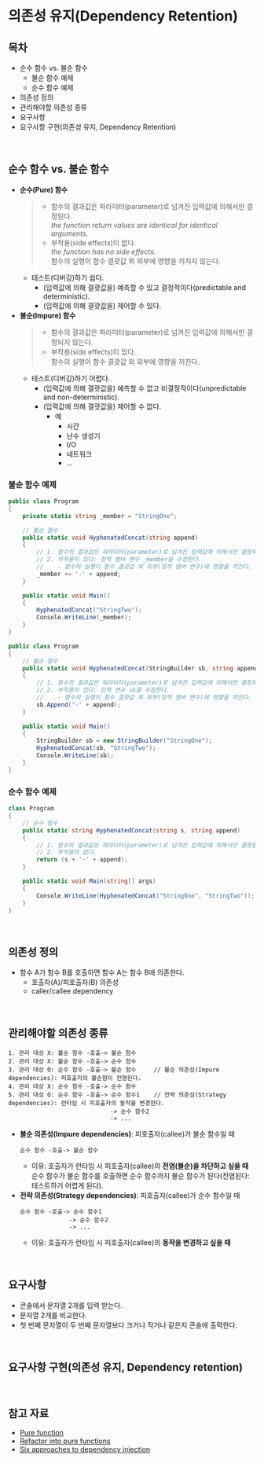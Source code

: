 # 의존성 유지(Dependency Retention)

## 목차
- 순수 함수 vs. 불순 함수
  - 불순 함수 예제
  - 순수 함수 예제
- 의존성 정의
- 관리해야할 의존성 종류
- 요구사항
- 요구사항 구현(의존성 유지, Dependency Retention)

<br/>

## 순수 함수 vs. 불순 함수
- **순수(Pure) 함수**
  > - 함수의 결과값은 파라미터(parameter)로 넘겨진 입력값에 의해서만 결정된다.  
  >   _the function return values are identical for identical arguments._
  > - 부작용(side effects)이 없다.  
  >   _the function has no side effects._  
  >   함수의 실행이 함수 결괏값 외 외부에 영향을 끼치지 않는다.
  - 테스트(디버깅)하기 쉽다.
    - (입력값에 의해 결괏값을) 예측할 수 있고 결정적이다(predictable and deterministic).
    - (입력값에 의해 결괏값을) 제어할 수 있다.
- **불순(Impure) 함수**
  > - 함수의 결과값은 파라미터(parameter)로 넘겨진 입력값에 의해서만 결정되지 않는다.
  > - 부작용(side effects)이 있다.  
  >   함수의 실행이 함수 결괏값 외 외부에 영향을 끼친다.
  - 테스트(디버깅)하기 어렵다.
    - (입력값에 의해 결괏값을) 예측할 수 없고 비결정적이다(unpredictable and non-deterministic).
    - (입력값에 의해 결괏값을) 제어할 수 없다.
      - 예
        - 시간
        - 난수 생성기
        - I/O
        - 네트워크
        - ...

### 불순 함수 예제
```cs
public class Program
{
    private static string _member = "StringOne";

    // 불순 함수
    public static void HyphenatedConcat(string append)
    {
        // 1. 함수의 결과값은 파라미터(parameter)로 넘겨진 입력값에 의해서만 결정되지 않는다.
        // 2. 부작용이 있다: 정적 멤버 변수 _member을 수정한다.
        //    - 함수의 실행이 함수 결괏값 외 외부(정적 멤버 변수)에 영향을 끼친다.
        _member += '-' + append;
    }

    public static void Main()
    {
        HyphenatedConcat("StringTwo");
        Console.WriteLine(_member);
    }
}
```

```cs
public class Program
{
    // 불순 함수
    public static void HyphenatedConcat(StringBuilder sb, string append)
    {
        // 1. 함수의 결과값은 파라미터(parameter)로 넘겨진 입력값에 의해서만 결정되지 않는다.
        // 2. 부작용이 있다: 입력 변수 sb을 수정한다.
        //    - 함수의 실행이 함수 결괏값 외 외부(정적 멤버 변수)에 영향을 끼친다.
        sb.Append('-' + append);
    }

    public static void Main()
    {
        StringBuilder sb = new StringBuilder("StringOne");
        HyphenatedConcat(sb, "StringTwo");
        Console.WriteLine(sb);
    }
}
```

### 순수 함수 예제
```cs
class Program
{
    // 순수 함수
    public static string HyphenatedConcat(string s, string append)
    {
        // 1. 함수의 결과값은 파라미터(parameter)로 넘겨진 입력값에 의해서만 결정된다.
        // 2. 부작용이 없다.
        return (s + '-' + append);
    }

    public static void Main(string[] args)
    {
        Console.WriteLine(HyphenatedConcat("StringOne", "StringTwo"));
    }
}
```

<br/>

## 의존성 정의
- 함수 A가 함수 B를 호출하면 함수 A는 함수 B에 의존한다.
  - 호출자(A)/피호출자(B) 의존성
  - caller/callee dependency

<br/>

## 관리해야할 의존성 종류
```
1. 관리 대상 X: 불순 함수 -호출-> 불순 함수
2. 관리 대상 X: 불순 함수 -호출-> 순수 함수
3. 관리 대상 O: 순수 함수 -호출-> 불순 함수     // 불순 의존성(Impure dependencies): 피호출자의 불순함이 전염된다.
4. 관리 대상 X: 순수 함수 -호출-> 순수 함수
5. 관리 대상 O: 순수 함수 -호출-> 순수 함수1    // 전략 의존성(Strategy dependencies): 런타임 시 피호출자의 동작을 변경한다.
                             -> 순수 함수2
                             -> ...
```

- **불순 의존성(Impure dependencies)**: 피호출자(callee)가 불순 함수일 때
  ```
  순수 함수 -호출-> 불순 함수
  ```
  - 이유: 호출자가 런타임 시 피호출자(callee)의 **전염(불순)을 차단하고 싶을 때**  
    순수 함수가 불순 함수를 호출하면 순수 함수까지 불순 함수가 된다(전염된다: 테스트하기 어렵게 된다).
- **전략 의존성(Strategy dependencies)**: 피호출자(callee)가 순수 함수일 때
  ```
  순수 함수 -호출-> 순수 함수1
                -> 순수 함수2
                -> ...
  ```
  - 이유: 호출자가 런타임 시 피호출자(callee)의 **동작을 변경하고 싶을 때**

<br/>

## 요구사항
- 콘솔에서 문자열 2개를 입력 받는다.
- 문자열 2개를 비교한다.
- 첫 번째 문자열이 두 번째 문자열보다 크거나 작거나 같은지 콘솔에 출력한다.

<br/>

## 요구사항 구현(의존성 유지, Dependency retention)


<br/>

## 참고 자료
- [Pure function](https://en.wikipedia.org/wiki/Pure_function)
- [Refactor into pure functions](https://learn.microsoft.com/ko-kr/dotnet/standard/linq/refactor-pure-functions)
- [Six approaches to dependency injection](https://fsharpforfunandprofit.com/posts/dependencies/)
